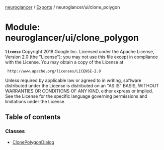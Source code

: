 [neuroglancer](../README.md) / [Exports](../modules.md) / neuroglancer/ui/clone\_polygon

# Module: neuroglancer/ui/clone\_polygon

**`license`**
Copyright 2018 Google Inc.
Licensed under the Apache License, Version 2.0 (the "License");
you may not use this file except in compliance with the License.
You may obtain a copy of the License at

     http://www.apache.org/licenses/LICENSE-2.0

Unless required by applicable law or agreed to in writing, software
distributed under the License is distributed on an "AS IS" BASIS,
WITHOUT WARRANTIES OR CONDITIONS OF ANY KIND, either express or implied.
See the License for the specific language governing permissions and
limitations under the License.

## Table of contents

### Classes

- [ClonePolygonDialog](../classes/neuroglancer_ui_clone_polygon.ClonePolygonDialog.md)
